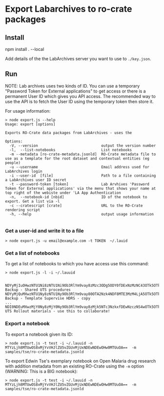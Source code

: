 # Export Labarchives to ro-crate packages


## Install

npm install . --local

Add details of the the LabArchives server you want to use to `./key.json`.

## Run

NOTE: Lab archives uses two kinds of ID. You can use a temporary "Password Token for External applications" to get access or there is a permanent User ID which gives you API access. The recommended way to use the API is to fetch the User ID using the temporary token then store it.

For usage information:

```
> node export.js --help
Usage: export [options]

Exports RO-Crate data packages from LabArchives - uses the 

Options:
  -V, --version                             output the version number
  -l,  --list-notebooks                     List notebooks
  -m --metadata [ro-crate-metadata.jsonld]  RO-Crate metadata file to use as a template for the root dataset and contextual entities (eg people)
  -u --username                             Email address used for LabArchives login
  -i --user-id  [file]                      Path to a file containing a LabArchives user ID secret
  -t --password-token [token]               Lab Arvhives 'Password Token for External applications' via the menu that shows your name at top right of the webiste under 'LA App Authentication
  -n,  --notebook-id [nbid]                 ID of the notebook to export. Get a list via -l
  -c --cratescript [crate]                  URL to the RO-Crate rendering script
  -h, --help                                output usage information


```

### Get a user-id and write it to a file


```
> node export.js -u email@example.com -t TOKEN  ~/.lauid 
```

### Get a list of notebooks

To get a list of notebooks to which you have access use this command:

```
> node export.js -l -i ~/.lauuid


NDYyMjIuOHwzNTU1Ni8zNTU1Ni9Ob3RlYm9vay8zMzc3ODg5ODY0fDExNzMzNC43OTk5OTk5OTk5OQ== Backup - Shared UTS procedures
NDYyMjQuMXwzNTU1Ny8zNTU1Ny9Ob3RlYm9vay80OTA2Nzk4NDF8MTE3MzM4LjA5OTk5OTk5OTk5 Backup - Template Supervise HDRS - copy
...
NDI0NDEuMXwzMjY0Ny8zMjY0Ny9Ob3RlYm9vay8zMjk5NTc3NzkxfDEwNzczNS4wOTk5OTk5OTk5OQ== UTS Rollout materials - use this to collaborate!

```
### Export a notebook

To export a notebook given its ID:

```
> node export.js -t test -i ~/.lauuid -n MTYzLjh8MTUwOS8xMjYvVHJlZU5vZGUvMjUxNDEwNDEwOHw0MTUuOA==  -m samples/tse/ro-crate-metadata.jsonld
```


To export Edwin Tse's exemplary notebook on Open Malaria drug research with
addition metadata from an existing RO-Crate using the `-m` option (WARNING: This is
a BIG notebook):

```
> node export.js -t test -i ~/.lauuid -n MTYzLjh8MTUwOS8xMjYvVHJlZU5vZGUvMjUxNDEwNDEwOHw0MTUuOA==  -m samples/tse/ro-crate-metadata.jsonld
```




